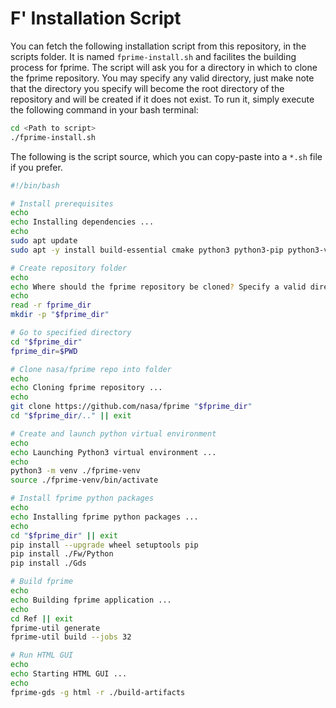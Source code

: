 # F' Installation Script
You can fetch the following installation script from this repository, in the scripts folder. It is named `fprime-install.sh` and facilites the building process for fprime. The script will ask you for a directory in which to clone the fprime repository. You may specify any valid directory, just make note that the directory you specify will become the root directory of the repository and will be created if it does not exist. To run it, simply execute the following command in your bash terminal:

```bash
cd <Path to script>
./fprime-install.sh
```

The following is the script source, which you can copy-paste into a `*.sh` file if you prefer.

```bash
#!/bin/bash

# Install prerequisites
echo
echo Installing dependencies ...
echo
sudo apt update
sudo apt -y install build-essential cmake python3 python3-pip python3-venv git-all

# Create repository folder
echo
echo Where should the fprime repository be cloned? Specify a valid directory.
echo
read -r fprime_dir
mkdir -p "$fprime_dir"

# Go to specified directory
cd "$fprime_dir"
fprime_dir=$PWD

# Clone nasa/fprime repo into folder
echo
echo Cloning fprime repository ...
echo
git clone https://github.com/nasa/fprime "$fprime_dir"
cd "$fprime_dir/.." || exit

# Create and launch python virtual environment
echo 
echo Launching Python3 virtual environment ...
echo 
python3 -m venv ./fprime-venv
source ./fprime-venv/bin/activate

# Install fprime python packages
echo 
echo Installing fprime python packages ... 
echo 
cd "$fprime_dir" || exit
pip install --upgrade wheel setuptools pip
pip install ./Fw/Python
pip install ./Gds

# Build fprime
echo 
echo Building fprime application ... 
echo 
cd Ref || exit
fprime-util generate
fprime-util build --jobs 32

# Run HTML GUI
echo 
echo Starting HTML GUI ... 
echo 
fprime-gds -g html -r ./build-artifacts
```
